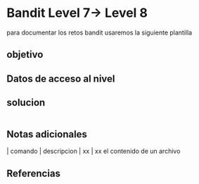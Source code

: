 # Bandit Level 7-> Level 8

para documentar los retos bandit usaremos la siguiente plantilla


## objetivo

## Datos de acceso al nivel

## solucion
```bash()
```

## Notas adicionales
| comando | descripcion
| xx | xx el contenido de un archivo 

## Referencias
